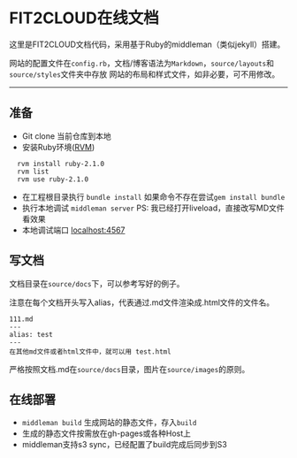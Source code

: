FIT2CLOUD在线文档
============

这里是FIT2CLOUD文档代码，采用基于Ruby的middleman（类似jekyll）搭建。

网站的配置文件在`config.rb`，文档/博客语法为`Markdown`，`source/layouts`和`source/styles`文件夹中存放
网站的布局和样式文件，如非必要，可不用修改。

* * *

准备
--------

* Git clone 当前仓库到本地
* 安装Ruby环境([RVM](http://rvm.io/))
```
  rvm install ruby-2.1.0
  rvm list
  rvm use ruby-2.1.0
```
* 在工程根目录执行 `bundle install` 如果命令不存在尝试`gem install bundle`
* 执行本地调试 `middleman server` PS: 我已经打开liveload，直接改写MD文件看效果
* 本地调试端口 [localhost:4567](http://localhost:4567)

写文档
--------

文档目录在`source/docs`下，可以参考写好的例子。

注意在每个文档开头写入alias，代表通过.md文件渲染成.html文件的文件名。

```
111.md
---
alias: test
---
在其他md文件或者html文件中，就可以用 test.html
```

严格按照文档.md在`source/docs`目录，图片在`source/images`的原则。

在线部署
-------

* `middleman build` 生成网站的静态文件，存入`build`
* 生成的静态文件按需放在gh-pages或各种Host上
* middleman支持s3 sync，已经配置了build完成后同步到S3

